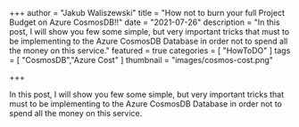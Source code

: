 +++
author = "Jakub Waliszewski"
title = "How not to burn your full Project Budget on Azure CosmosDB!!"
date = "2021-07-26"
description = "In this post, I will show you few some simple, but very important tricks that must to be implementing to the Azure CosmosDB Database in order not to spend all the money on this service."
featured = true
categories = [
    "HowToDO"
]
tags = [
    "CosmosDB","Azure Cost"
]
thumbnail = "images/cosmos-cost.png"

+++

In this post, I will show you few some simple, but very important tricks that must to be implementing to the Azure CosmosDB Database in order not to spend all the money on this service.